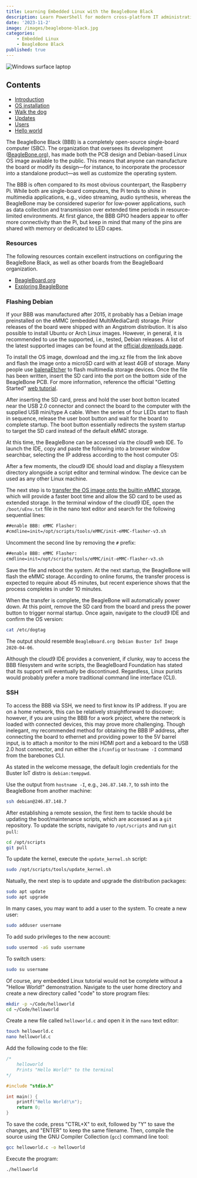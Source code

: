 ```yaml
---
title: Learning Embedded Linux with the BeagleBone Black
description: Learn PowerShell for modern cross-platform IT administration
date: '2023-11-2'
image: /images/beaglebone-black.jpg
categories:
    - Embedded Linux
    - BeagleBone Black
published: true
---
```


<script>
    import Heading from "../components/heading.svelte"
    import Tag from "../components/tag.svelte"
    import Iconlist from "../components/iconlist.svelte"
</script>

![Windows surface laptop](/images/beaglebone-black.jpg)

## Contents

-   [Introduction](#introduction)
-   [OS installation](#os-installation)
-   [Walk the dog](#walk-the-dog)
-   [Updates](#udpates)
-   [Users](#users)
-   [Hello world](#hello-world)

<Heading str="Introduction" />

The BeagleBone Black (BBB) is a completely open-source single-board computer (SBC). The organization that oversees its development ([BeagleBone.org](https://beagleboard.org/)), has made both the PCB design and Debian-based Linux OS image available to the public. This means that anyone can manufacture the board or modify its design—for instance, to incorporate the processor into a standalone product—as well as customize the operating system.

The BBB is often compared to its most obvious counterpart, the Raspberry Pi. While both are single-board computers, the Pi tends to shine in multimedia applications, e.g., video streaming, audio synthesis, whereas the BeagleBone may be considered superior for low-power applications, such as data collection and transmission over extended time periods in resource-limited environments. At first glance, the BBB GPIO headers appear to offer more connectivity than the Pi, but keep in mind that many of the pins are shared with memory or dedicated to LED capes.

### Resources

The following resources contain excellent instructions on configuring the BeagleBone Black, as well as other boards from the BeagleBoard organization.

- [BeagleBoard.org](https://beagleboard.org/)
- [Exploring BeagleBone](https://www.amazon.com/gp/product/1119533163/ref=ox_sc_act_image_1?smid=AHNEEZ9CVAP3Q&psc=1)

<Heading str="OS installation" />

### Flashing Debian

If your BBB was manufactured after 2015, it probably has a Debian image preinstalled on the eMMC (embedded MultiMediaCard) storage. Prior releases of the board were shipped with an Angstrom distribution. It is also possible to install Ubuntu or Arch Linux images. However, in general, it is recommended to use the supported, i.e., tested, Debian releases. A list of the latest supported images can be found at the [official downloads page](https://beagleboard.org/latest-images).

<Tag tagtype='info' msg='At the time of writing, only the Buster IoT <a href="https://debian.beagleboard.org/images/bone-debian-10.3-iot-armhf-2020-04-06-4gb.img.xz">AM3358 Debian 10.3 2020-04-06 4GB SD IoT</a> could be run on the board. The Debian LXQT release, which provides a full graphical user interface, seemed to not trigger the normal system boot process. In addition, all of the compatible Ubuntu releases found on BeagleBone forums had broken links. Given these findings, it is highly recommended to commit to the Debian Buster OS.' />

To install the OS image, download and the img.xz file from the link above and flash the image onto a microSD card with at least 4GB of storage. Many people use [balenaEtcher](https://www.balena.io/etcher/) to flash multimedia storage devices. Once the file has been written, insert the SD card into the port on the bottom side of the BeagleBone PCB. For more information, reference the official "Getting Started" [web tutorial](https://beagleboard.org/getting-started).

<Tag tagtype='warning' msg='It is critical that the board be powered off before inserting or removing the SD card from the slot reader! To safely power down the board, press and hold the "power" pushbutton located next to the ethernet port. After about 8 seconds, the blue power LED should turn off, indicating a hard shutdown.' />

After inserting the SD card, press and hold the user boot botton located near the USB 2.0 connector and connect the board to the computer with the supplied USB mini/type A cable. When the series of four LEDs start to flash in sequence, release the user boot button and wait for the board to complete startup. The boot button essentially redirects the system startup to target the SD card instead of the default eMMC storage.

At this time, the BeagleBone can be accessed via the cloud9 web IDE. To launch the IDE, copy and paste the following into a browser window searchbar, selecting the IP address according to the host computer OS:

<Iconlist html='<svg xmlns="http://www.w3.org/2000/svg" height="32" width="28" viewBox="0 0 448 512"><path fill="#B197FC" d="M0 93.7l183.6-25.3v177.4H0V93.7zm0 324.6l183.6 25.3V268.4H0v149.9zm203.8 28L448 480V268.4H203.8v177.9zm0-380.6v180.1H448V32L203.8 65.7z"/></svg>' desc='192.168.7.2' />

<Iconlist html='<svg xmlns="http://www.w3.org/2000/svg" height="32" width="24" viewBox="0 0 384 512"><!--!Font Awesome Free 6.5.1 by @fontawesome - https://fontawesome.com License - https://fontawesome.com/license/free Copyright 2024 Fonticons, Inc.--><path fill="#74C0FC" d="M318.7 268.7c-.2-36.7 16.4-64.4 50-84.8-18.8-26.9-47.2-41.7-84.7-44.6-35.5-2.8-74.3 20.7-88.5 20.7-15 0-49.4-19.7-76.4-19.7C63.3 141.2 4 184.8 4 273.5q0 39.3 14.4 81.2c12.8 36.7 59 126.7 107.2 125.2 25.2-.6 43-17.9 75.8-17.9 31.8 0 48.3 17.9 76.4 17.9 48.6-.7 90.4-82.5 102.6-119.3-65.2-30.7-61.7-90-61.7-91.9zm-56.6-164.2c27.3-32.4 24.8-61.9 24-72.5-24.1 1.4-52 16.4-67.9 34.9-17.5 19.8-27.8 44.3-25.6 71.9 26.1 2 49.9-11.4 69.5-34.3z"/></svg>' desc='
192.168.6.2' />

<Iconlist html='<svg xmlns="http://www.w3.org/2000/svg" height="32" width="28" viewBox="0 0 448 512"><!--!Font Awesome Free 6.5.1 by @fontawesome - https://fontawesome.com License - https://fontawesome.com/license/free Copyright 2024 Fonticons, Inc.--><path fill="#63E6BE" d="M220.8 123.3c1 .5 1.8 1.7 3 1.7 1.1 0 2.8-.4 2.9-1.5 .2-1.4-1.9-2.3-3.2-2.9-1.7-.7-3.9-1-5.5-.1-.4 .2-.8 .7-.6 1.1 .3 1.3 2.3 1.1 3.4 1.7zm-21.9 1.7c1.2 0 2-1.2 3-1.7 1.1-.6 3.1-.4 3.5-1.6 .2-.4-.2-.9-.6-1.1-1.6-.9-3.8-.6-5.5 .1-1.3 .6-3.4 1.5-3.2 2.9 .1 1 1.8 1.5 2.8 1.4zM420 403.8c-3.6-4-5.3-11.6-7.2-19.7-1.8-8.1-3.9-16.8-10.5-22.4-1.3-1.1-2.6-2.1-4-2.9-1.3-.8-2.7-1.5-4.1-2 9.2-27.3 5.6-54.5-3.7-79.1-11.4-30.1-31.3-56.4-46.5-74.4-17.1-21.5-33.7-41.9-33.4-72C311.1 85.4 315.7 .1 234.8 0 132.4-.2 158 103.4 156.9 135.2c-1.7 23.4-6.4 41.8-22.5 64.7-18.9 22.5-45.5 58.8-58.1 96.7-6 17.9-8.8 36.1-6.2 53.3-6.5 5.8-11.4 14.7-16.6 20.2-4.2 4.3-10.3 5.9-17 8.3s-14 6-18.5 14.5c-2.1 3.9-2.8 8.1-2.8 12.4 0 3.9 .6 7.9 1.2 11.8 1.2 8.1 2.5 15.7 .8 20.8-5.2 14.4-5.9 24.4-2.2 31.7 3.8 7.3 11.4 10.5 20.1 12.3 17.3 3.6 40.8 2.7 59.3 12.5 19.8 10.4 39.9 14.1 55.9 10.4 11.6-2.6 21.1-9.6 25.9-20.2 12.5-.1 26.3-5.4 48.3-6.6 14.9-1.2 33.6 5.3 55.1 4.1 .6 2.3 1.4 4.6 2.5 6.7v.1c8.3 16.7 23.8 24.3 40.3 23 16.6-1.3 34.1-11 48.3-27.9 13.6-16.4 36-23.2 50.9-32.2 7.4-4.5 13.4-10.1 13.9-18.3 .4-8.2-4.4-17.3-15.5-29.7zM223.7 87.3c9.8-22.2 34.2-21.8 44-.4 6.5 14.2 3.6 30.9-4.3 40.4-1.6-.8-5.9-2.6-12.6-4.9 1.1-1.2 3.1-2.7 3.9-4.6 4.8-11.8-.2-27-9.1-27.3-7.3-.5-13.9 10.8-11.8 23-4.1-2-9.4-3.5-13-4.4-1-6.9-.3-14.6 2.9-21.8zM183 75.8c10.1 0 20.8 14.2 19.1 33.5-3.5 1-7.1 2.5-10.2 4.6 1.2-8.9-3.3-20.1-9.6-19.6-8.4 .7-9.8 21.2-1.8 28.1 1 .8 1.9-.2-5.9 5.5-15.6-14.6-10.5-52.1 8.4-52.1zm-13.6 60.7c6.2-4.6 13.6-10 14.1-10.5 4.7-4.4 13.5-14.2 27.9-14.2 7.1 0 15.6 2.3 25.9 8.9 6.3 4.1 11.3 4.4 22.6 9.3 8.4 3.5 13.7 9.7 10.5 18.2-2.6 7.1-11 14.4-22.7 18.1-11.1 3.6-19.8 16-38.2 14.9-3.9-.2-7-1-9.6-2.1-8-3.5-12.2-10.4-20-15-8.6-4.8-13.2-10.4-14.7-15.3-1.4-4.9 0-9 4.2-12.3zm3.3 334c-2.7 35.1-43.9 34.4-75.3 18-29.9-15.8-68.6-6.5-76.5-21.9-2.4-4.7-2.4-12.7 2.6-26.4v-.2c2.4-7.6 .6-16-.6-23.9-1.2-7.8-1.8-15 .9-20 3.5-6.7 8.5-9.1 14.8-11.3 10.3-3.7 11.8-3.4 19.6-9.9 5.5-5.7 9.5-12.9 14.3-18 5.1-5.5 10-8.1 17.7-6.9 8.1 1.2 15.1 6.8 21.9 16l19.6 35.6c9.5 19.9 43.1 48.4 41 68.9zm-1.4-25.9c-4.1-6.6-9.6-13.6-14.4-19.6 7.1 0 14.2-2.2 16.7-8.9 2.3-6.2 0-14.9-7.4-24.9-13.5-18.2-38.3-32.5-38.3-32.5-13.5-8.4-21.1-18.7-24.6-29.9s-3-23.3-.3-35.2c5.2-22.9 18.6-45.2 27.2-59.2 2.3-1.7 .8 3.2-8.7 20.8-8.5 16.1-24.4 53.3-2.6 82.4 .6-20.7 5.5-41.8 13.8-61.5 12-27.4 37.3-74.9 39.3-112.7 1.1 .8 4.6 3.2 6.2 4.1 4.6 2.7 8.1 6.7 12.6 10.3 12.4 10 28.5 9.2 42.4 1.2 6.2-3.5 11.2-7.5 15.9-9 9.9-3.1 17.8-8.6 22.3-15 7.7 30.4 25.7 74.3 37.2 95.7 6.1 11.4 18.3 35.5 23.6 64.6 3.3-.1 7 .4 10.9 1.4 13.8-35.7-11.7-74.2-23.3-84.9-4.7-4.6-4.9-6.6-2.6-6.5 12.6 11.2 29.2 33.7 35.2 59 2.8 11.6 3.3 23.7 .4 35.7 16.4 6.8 35.9 17.9 30.7 34.8-2.2-.1-3.2 0-4.2 0 3.2-10.1-3.9-17.6-22.8-26.1-19.6-8.6-36-8.6-38.3 12.5-12.1 4.2-18.3 14.7-21.4 27.3-2.8 11.2-3.6 24.7-4.4 39.9-.5 7.7-3.6 18-6.8 29-32.1 22.9-76.7 32.9-114.3 7.2zm257.4-11.5c-.9 16.8-41.2 19.9-63.2 46.5-13.2 15.7-29.4 24.4-43.6 25.5s-26.5-4.8-33.7-19.3c-4.7-11.1-2.4-23.1 1.1-36.3 3.7-14.2 9.2-28.8 9.9-40.6 .8-15.2 1.7-28.5 4.2-38.7 2.6-10.3 6.6-17.2 13.7-21.1 .3-.2 .7-.3 1-.5 .8 13.2 7.3 26.6 18.8 29.5 12.6 3.3 30.7-7.5 38.4-16.3 9-.3 15.7-.9 22.6 5.1 9.9 8.5 7.1 30.3 17.1 41.6 10.6 11.6 14 19.5 13.7 24.6zM173.3 148.7c2 1.9 4.7 4.5 8 7.1 6.6 5.2 15.8 10.6 27.3 10.6 11.6 0 22.5-5.9 31.8-10.8 4.9-2.6 10.9-7 14.8-10.4s5.9-6.3 3.1-6.6-2.6 2.6-6 5.1c-4.4 3.2-9.7 7.4-13.9 9.8-7.4 4.2-19.5 10.2-29.9 10.2s-18.7-4.8-24.9-9.7c-3.1-2.5-5.7-5-7.7-6.9-1.5-1.4-1.9-4.6-4.3-4.9-1.4-.1-1.8 3.7 1.7 6.5z"/></svg>' desc='192.168.6.2' />

After a few moments, the cloud9 IDE should load and display a filesystem directory alongside a script editor and terminal window. The device can be used as any other Linux machine.

The next step is to [transfer the OS image onto the builtin eMMC storage](https://elinux.org/Beagleboard:BeagleBoneBlack_Debian#Flashing_eMMC), which will provide a faster boot time and allow the SD card to be used as extended storage. In the terminal window of the cloud9 IDE, open the `/boot/uEnv.txt` file in the nano text editor and search for the following sequential lines:

```txt
##enable BBB: eMMC Flasher:
#cmdline=init=/opt/scripts/tools/eMMC/init-eMMC-flasher-v3.sh
```

Uncomment the second line by removing the `#` prefix:

```txt
##enable BBB: eMMC Flasher:
cmdline=init=/opt/scripts/tools/eMMC/init-eMMC-flasher-v3.sh
```

Save the file and reboot the system. At the next startup, the BeagleBone will flash the eMMC storage. According to online forums, the transfer process is expected to require about 45 minutes, but recent experience shows that the process completes in under 10 minutes.

When the transfer is complete, the BeagleBone will automatically power down. At this point, remove the SD card from the board and press the power button to trigger normal startup. Once again, navigate to the cloud9 IDE and confirm the OS version:

```zsh
cat /etc/dogtag
```

The output should resemble `BeagleBoard.org Debian Buster IoT Image 2020-04-06`.

<Heading str="Walk the dog" />

Although the cloud9 IDE provides a convenient, if clunky, way to access the BBB filesystem and write scripts, the BeagleBoard Foundation has stated that its support will eventually be discontinued. Regardless, Linux purists would probably prefer a more traditional command line interface (CLI).

### SSH

To access the BBB via SSH, we need to first know its IP address. If you are on a home network, this can be relatively straightforward to discover; however, if you are using the BBB for a work project, where the network is loaded with connected devices, this may prove more challenging. Though inelegant, my recommended method for obtaining the BBB IP address, after connecting the board to ethernet and providing power to the 5V barrel input, is to attach a monitor to the mini HDMI port and a keboard to the USB 2.0 host connector, and run either the `ifconfig` or `hostname -I` command from the barebones CLI.

As stated in the welcome message, the default login credentials for the Buster IoT distro is `debian:temppwd`.

Use the output from `hostname -I`, e.g., `246.87.148.7`, to ssh into the BeagleBone from another machine:

```zsh
ssh debian@246.87.148.7
```

<Heading str="Updates" />

After establishing a remote session, the first item to tackle should be updating the boot/maintenance scripts, which are accessed as a `git` repository. To update the scripts, navigate to `/opt/scripts` and run `git pull`:

```zsh
cd /opt/scripts
git pull
```

To update the kernel, execute the `update_kernel.sh` script:

```zsh
sudo /opt/scripts/tools/update_kernel.sh
```

Natually, the next step is to update and upgrade the distribution packages:

```zsh
sudo apt update
sudo apt upgrade
```

<Tag tagtype='info' msg='At the time of writing, performing an upgrade results in one dpkg error for the cloud9 package, suggesting that the BeagleBoard Foundation has already implemented the removal of cloud9 support. This error seems to be harmless, though it may be possibly be resolved by recursively deleting the associated cloud9 and bone101 directories.' />

<Heading str="Users" />

In many cases, you may want to add a user to the system. To create a new user:

```zsh
sudo adduser username
```

To add sudo privileges to the new account:

```zsh
sudo usermod -aG sudo username
```

To switch users:

```zsh
sudo su username
```

<Heading str="Hello world" />

Of course, any embedded Linux tutorial would not be complete without a "Hellow World!" demonstration. Navigate to the user home directory and create a new directory called "code" to store program files:

```zsh
mkdir -p ~/Code/helloworld
cd ~/Code/helloworld
```

Create a new file called `helloworld.c` and open it in the `nano` text editor:

```zsh
touch helloworld.c
nano helloworld.c
```

Add the following code to the file:

```c
/*
    helloworld
    Prints "Hello World!" to the terminal
*/

#include "stdio.h"

int main() {
    printf("Hello World!\n");
    return 0;
}
```

To save the code, press "CTRL+X" to exit, followed by "Y" to save the changes, and "ENTER" to keep the same filename. Then, compile the source using the GNU Compiler Collection (`gcc`) command line tool:

```zsh
gcc helloworld.c -o helloworld
```

Execute the program:

```zsh
./helloworld
```
